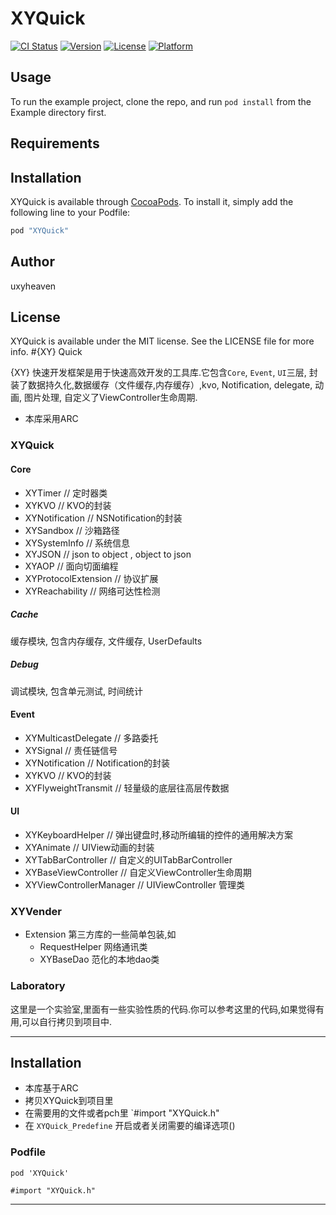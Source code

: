# XYQuick

[![CI Status](http://img.shields.io/travis/xingyao095/XYQuick.svg?style=flat)](https://travis-ci.org/xingyao095/XYQuick)
[![Version](https://img.shields.io/cocoapods/v/XYQuick.svg?style=flat)](http://cocoapods.org/pods/XYQuick)
[![License](https://img.shields.io/cocoapods/l/XYQuick.svg?style=flat)](http://cocoapods.org/pods/XYQuick)
[![Platform](https://img.shields.io/cocoapods/p/XYQuick.svg?style=flat)](http://cocoapods.org/pods/XYQuick)

## Usage

To run the example project, clone the repo, and run `pod install` from the Example directory first.

## Requirements

## Installation

XYQuick is available through [CocoaPods](http://cocoapods.org). To install
it, simply add the following line to your Podfile:

```ruby
pod "XYQuick"
```

## Author

uxyheaven

## License

XYQuick is available under the MIT license. See the LICENSE file for more info.
#{XY} Quick

{XY} 快速开发框架是用于快速高效开发的工具库.它包含`Core`, `Event`, `UI`三层,
封装了数据持久化,数据缓存（文件缓存,内存缓存）,kvo, Notification, delegate, 动画, 图片处理, 自定义了ViewController生命周期.

* 本库采用ARC

### XYQuick
#### Core
* XYTimer 		// 定时器类
* XYKVO 	// KVO的封装
* XYNotification 	// NSNotification的封装
* XYSandbox 	// 沙箱路径
* XYSystemInfo //	系统信息
* XYJSON 	// json to object , object to json
* XYAOP // 面向切面编程
* XYProtocolExtension	// 协议扩展
* XYReachability		// 网络可达性检测


##### Cache
缓存模块, 包含内存缓存, 文件缓存, UserDefaults

##### Debug
调试模块, 包含单元测试, 时间统计

#### Event
* XYMulticastDelegate 	// 多路委托
* XYSignal				// 责任链信号
* XYNotification		// Notification的封装
* XYKVO			// KVO的封装
* XYFlyweightTransmit	// 轻量级的底层往高层传数据

#### UI
* XYKeyboardHelper		// 弹出键盘时,移动所编辑的控件的通用解决方案
* XYAnimate 	// UIView动画的封装
* XYTabBarController		// 自定义的UITabBarController
* XYBaseViewController		// 自定义ViewController生命周期
* XYViewControllerManager		// UIViewController 管理类

### XYVender
* Extension 第三方库的一些简单包装,如
    * RequestHelper 网络通讯类
    * XYBaseDao 范化的本地dao类

### Laboratory
这里是一个实验室,里面有一些实验性质的代码.你可以参考这里的代码,如果觉得有用,可以自行拷贝到项目中.

---
## Installation
* 本库基于ARC
* 拷贝XYQuick到项目里
* 在需要用的文件或者pch里 `#import "XYQuick.h"
* 在 `XYQuick_Predefine` 开启或者关闭需要的编译选项()

### Podfile

```
pod 'XYQuick'

#import "XYQuick.h"
```

---

